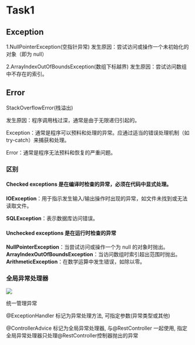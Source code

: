 # Task1

## Exception

1.NullPointerException(空指针异常)
发生原因：尝试访问或操作一个未初始化的对象（即为 null）

2.ArrayIndexOutOfBoundsException(数组下标越界)
发生原因：尝试访问数组中不存在的索引。

## Error

StackOverflowError(栈溢出)

发生原因：程序调用栈过深，通常是由于无限递归引起的。

Exception：通常是程序可以预料和处理的异常。应通过适当的错误处理机制（如 try-catch）来捕获和处理。

Error：通常是程序无法预料和恢复的严重问题。

### 区别

#### Checked exceptions 是在编译时检查的异常，必须在代码中显式处理。

**IOException**：用于指示发生输入/输出操作时出现的异常，如文件未找到或无法读取文件。

**SQLException**：表示数据库访问错误。

#### Unchecked exceptions 是在运行时检查的异常

**NullPointerException**：当尝试访问或操作一个为 null 的对象时抛出。
**ArrayIndexOutOfBoundsException**：当访问数组时索引超出范围时抛出。
**ArithmeticException**：在数学运算中发生错误，如除以零。



### 全局异常处理器

![](C:\Users\冯\Desktop\凌睿(图片勿移)\全局异常处理器.jpg)

统一管理异常

@ExceptionHandler 标记为异常处理方法, 可指定参数(异常类型或其他)

@ControllerAdvice 标记为全局异常处理器, 与@RestController 一起使用, 指定全局异常处理器只处理@RestController控制器抛出的异常